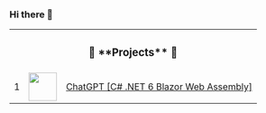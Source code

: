 ### Hi there 👋

<table align="center">
    <tr>
        <td colspan="3"><h3 align="center">🚀 **Projects** 🚀</h3></td>
    </tr>
    <tr>
        <td>1</td>
        <td><img src="https://cdn-icons-png.flaticon.com/512/8055/8055576.png" width=50 height=50></td>
        <td><a target="_blank" href="https://blazor-wasm-chat-gpt.netlify.app/">ChatGPT [C# .NET 6 Blazor Web Assembly]</a></td>
    </tr>
</table>

